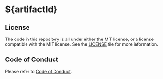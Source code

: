 # ${artifactId}

## License

The code in this repository is all under either the MIT license, or a license compatible with the MIT license.
See the [LICENSE](LICENSE) file for more information.

## Code of Conduct

Please refer to [Code of Conduct](CODE_OF_CONDUCT.md).
